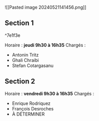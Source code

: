 ![[Pasted image 20240521141456.png]]

## Section 1

^7e1f3e

Horaire : **jeudi 9h30 à 16h35**
Chargés :
- Antonin Tritz
- Ghali Chraibi
- Stefan Cotargasanu


## Section 2

Horaire : **vendredi 9h30 à 16h35**
Chargés :
- Enrique Rodriquez
- François Desroches
- À DÉTERMINER


